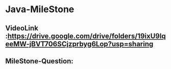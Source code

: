# Java-MileStone
## VideoLink :https://drive.google.com/drive/folders/19ixU9IqeeMW-jBVT706SCjzprbyg6Lop?usp=sharing
## MileStone-Question:
